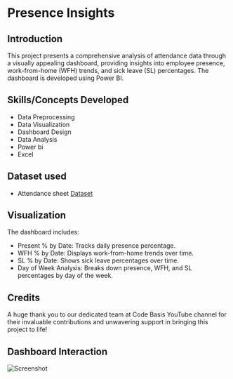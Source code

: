 # Presence Insights
## Introduction
This project presents a comprehensive analysis of attendance data through a visually appealing dashboard, providing insights into employee presence, work-from-home (WFH) trends, and sick leave (SL) percentages. The dashboard is developed using Power BI.

## Skills/Concepts Developed
- Data Preprocessing
- Data Visualization
- Dashboard Design
- Data Analysis
- Power bi
- Excel

## Dataset used
- Attendance sheet <a href="https://github.com/Joethomas0078/HR-Analytics/blob/main/Attendance%20Sheet.xlsx">Dataset</a>

## Visualization
The dashboard includes:

- Present % by Date: Tracks daily presence percentage.
- WFH % by Date: Displays work-from-home trends over time.
- SL % by Date: Shows sick leave percentages over time.
- Day of Week Analysis: Breaks down presence, WFH, and SL percentages by day of the week.

## Credits
A huge thank you to our dedicated team at Code Basis YouTube channel for their invaluable contributions 
and unwavering support in bringing this project to life!

## Dashboard Interaction
![Screenshot](https://github.com/Joethomas0078/HR-Analytics/blob/main/Screenshot-presence-insights.png)

